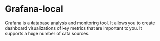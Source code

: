 # Grafana-local
Grafana is a database analysis and monitoring tool. It allows you to create dashboard visualizations of key metrics that are important to you.
It supports a huge number of data sources.
